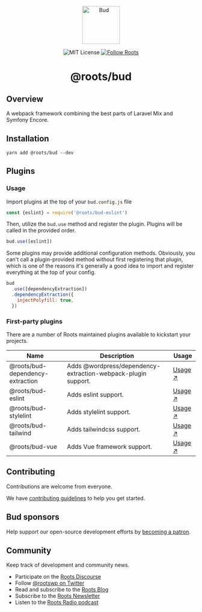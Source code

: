 <p align="center">
  <img alt="Bud" src="https://cdn.roots.io/app/uploads/logo-bud.svg" height="100">
</p>

<p align="center">
  <img alt="MIT License" src="https://img.shields.io/github/license/roots/bud?color=%23525ddc&style=flat-square">
  <a href="https://twitter.com/rootswp">
    <img alt="Follow Roots" src="https://img.shields.io/twitter/follow/rootswp.svg?style=flat-square&color=1da1f2" />
  </a>
</p>

<h1 align="center">
  <strong>@roots/bud</strong>
</h1>

## Overview

A webpack framework combining the best parts of Laravel Mix and Symfony Encore.

## Installation

`yarn add @roots/bud --dev`

## Plugins

### Usage

Import plugins at the top of your `bud.config.js` file

```js
const {eslint} = require('@roots/bud-eslint')
```

Then, utilize the `bud.use` method and register the plugin. Plugins will be called in the provided order.

```js
bud.use([eslint])
```

Some plugins may provide additional configuration methods. Obviously, you can't call a plugin-provided method without first registering that plugin, which is one of the reasons it's  generally a good idea to import and register everything at the top of your config.

```js
bud
  .use([dependencyExtraction])
  .dependencyExtraction({
    injectPolyfill: true,
  })
```

### First-party plugins

There are a number of Roots maintained plugins available to kickstart your projects.

| Name | Description | Usage |
|------|-------------|-------|
| @roots/bud-dependency-extraction | Adds @wordpress/dependency-extraction-webpack-plugin support. | [Usage ↗](https://github.com/roots/bud-support/blob/%40roots/bud/packages/bud-dependency-extraction/README.md)
| @roots/bud-eslint | Adds eslint support. | [Usage ↗](https://github.com/roots/bud-support/blob/%40roots/bud/packages/bud-eslint/README.md) |
| @roots/bud-stylelint | Adds stylelint support. | [Usage ↗](https://github.com/roots/bud-support/blob/%40roots/bud/packages/bud-stylelint/README.md) |
| @roots/bud-tailwind | Adds tailwindcss support. | [Usage ↗](https://github.com/roots/bud-support/blob/%40roots/bud/packages/bud-tailwind/README.md) |
| @roots/bud-vue | Adds Vue framework support. | [Usage ↗](https://github.com/roots/bud-support/blob/%40roots/bud/packages/bud-vue/README.md) |

## Contributing

Contributions are welcome from everyone.

We have [contributing guidelines](https://github.com/roots/guidelines/blob/master/CONTRIBUTING.md) to help you get started.

## Bud sponsors

Help support our open-source development efforts by [becoming a patron](https://www.patreon.com/rootsdev).

## Community

Keep track of development and community news.

- Participate on the [Roots Discourse](https://discourse.roots.io/)
- Follow [@rootswp on Twitter](https://twitter.com/rootswp)
- Read and subscribe to the [Roots Blog](https://roots.io/blog/)
- Subscribe to the [Roots Newsletter](https://roots.io/subscribe/)
- Listen to the [Roots Radio podcast](https://roots.io/podcast/)
